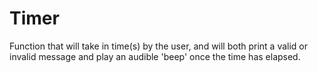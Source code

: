 # Timer

Function that will take in time(s) by the user, and will both print a valid or invalid message and play an audible 'beep' once the time has elapsed.